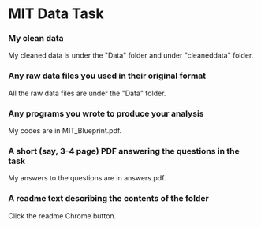# MIT Data Task

### My clean data
My cleaned data is under the "Data" folder and under "cleaneddata" folder.

### Any raw data files you used in their original format
All the raw data files are under the "Data" folder.

### Any programs you wrote to produce your analysis
My codes are in MIT_Blueprint.pdf.

### A short (say, 3-4 page) PDF answering the questions in the task
My answers to the questions are in answers.pdf.

### A readme text describing the contents of the folder
Click the readme Chrome button.
